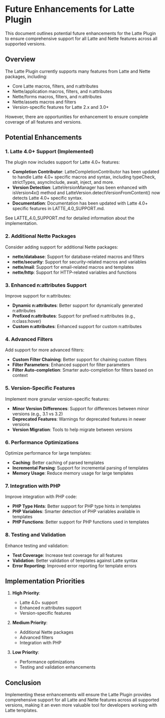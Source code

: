 # Future Enhancements for Latte Plugin

This document outlines potential future enhancements for the Latte Plugin to ensure comprehensive support for all Latte and Nette features across all supported versions.

## Overview

The Latte Plugin currently supports many features from Latte and Nette packages, including:
- Core Latte macros, filters, and n:attributes
- Nette/application macros, filters, and n:attributes
- Nette/forms macros, filters, and n:attributes
- Nette/assets macros and filters
- Version-specific features for Latte 2.x and 3.0+

However, there are opportunities for enhancement to ensure complete coverage of all features and versions.

## Potential Enhancements

### 1. Latte 4.0+ Support (Implemented)

The plugin now includes support for Latte 4.0+ features:

- **Completion Contributor**: LatteCompletionContributor has been updated to handle Latte 4.0+ specific macros and syntax, including typeCheck, strictTypes, asyncInclude, await, inject, and more.
- **Version Detection**: LatteVersionManager has been enhanced with isVersion4x() method and LatteVersion.detectVersionFromContent() now detects Latte 4.0+ specific syntax.
- **Documentation**: Documentation has been updated with Latte 4.0+ specific features in LATTE_4.0_SUPPORT.md.

See LATTE_4.0_SUPPORT.md for detailed information about the implementation.

### 2. Additional Nette Packages

Consider adding support for additional Nette packages:

- **nette/database**: Support for database-related macros and filters
- **nette/security**: Support for security-related macros and variables
- **nette/mail**: Support for email-related macros and templates
- **nette/http**: Support for HTTP-related variables and functions

### 3. Enhanced n:attributes Support

Improve support for n:attributes:

- **Dynamic n:attributes**: Better support for dynamically generated n:attributes
- **Prefixed n:attributes**: Support for prefixed n:attributes (e.g., n:class:hover)
- **Custom n:attributes**: Enhanced support for custom n:attributes

### 4. Advanced Filters

Add support for more advanced filters:

- **Custom Filter Chaining**: Better support for chaining custom filters
- **Filter Parameters**: Enhanced support for filter parameters
- **Filter Auto-completion**: Smarter auto-completion for filters based on context

### 5. Version-Specific Features

Implement more granular version-specific features:

- **Minor Version Differences**: Support for differences between minor versions (e.g., 3.1 vs 3.2)
- **Deprecated Features**: Warnings for deprecated features in newer versions
- **Version Migration**: Tools to help migrate between versions

### 6. Performance Optimizations

Optimize performance for large templates:

- **Caching**: Better caching of parsed templates
- **Incremental Parsing**: Support for incremental parsing of templates
- **Memory Usage**: Reduce memory usage for large templates

### 7. Integration with PHP

Improve integration with PHP code:

- **PHP Type Hints**: Better support for PHP type hints in templates
- **PHP Variables**: Smarter detection of PHP variables available in templates
- **PHP Functions**: Better support for PHP functions used in templates

### 8. Testing and Validation

Enhance testing and validation:

- **Test Coverage**: Increase test coverage for all features
- **Validation**: Better validation of templates against Latte syntax
- **Error Reporting**: Improved error reporting for template errors

## Implementation Priorities

1. **High Priority**:
   - Latte 4.0+ support
   - Enhanced n:attributes support
   - Version-specific features

2. **Medium Priority**:
   - Additional Nette packages
   - Advanced filters
   - Integration with PHP

3. **Low Priority**:
   - Performance optimizations
   - Testing and validation enhancements

## Conclusion

Implementing these enhancements will ensure the Latte Plugin provides comprehensive support for all Latte and Nette features across all supported versions, making it an even more valuable tool for developers working with Latte templates.